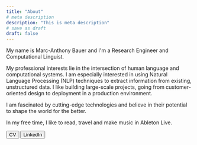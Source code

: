 ```yaml
---
title: "About"
# meta description
description: "This is meta description"
# save as draft
draft: false
---
```


<p>My name is Marc-Anthony Bauer and I'm a Research Engineer and Computational Linguist. </p>
<p>My professional interests lie in the intersection of human language and computational systems. 
I am especially interested in using Natural Language Processing (NLP) techniques to extract information from existing, unstructured data. I like building large-scale projects, going from customer-oriented design to deployment in a production environment.</p>
<p>I am fascinated by cutting-edge technologies and believe in their potential to shape the world for the better.</p>
<p>
In my free time, I like to read, travel and make music in Ableton Live.
</p>

<div class="read-more-button-wrap">
    <div class="action_btn">
        <button name="CV" onclick="window.open('https://raw.githubusercontent.com/marcderbauer/marcderbauer/main/CV_Marc_Anthony_Bauer.pdf','_blank');" type="button">CV</button>
        <button name="submit" onclick="window.open('https://www.linkedin.com/in/marcanthonybauer/','_blank');">LinkedIn</button>
    </div>
</div>



